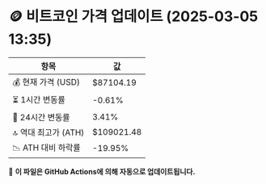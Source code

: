 # 🪙 비트코인 가격 업데이트 (2025-03-05 13:35)

| 항목                | 값 |
|--------------------|----------------|
| 💰 현재 가격 (USD) | $87104.19 |
| ⏳ 1시간 변동률    | -0.61% |
| 📆 24시간 변동률   | 3.41% |
| 🔝 역대 최고가 (ATH) | $109021.48 |
| 📉 ATH 대비 하락률 | -19.95% |

🔄 **이 파일은 GitHub Actions에 의해 자동으로 업데이트됩니다.**
